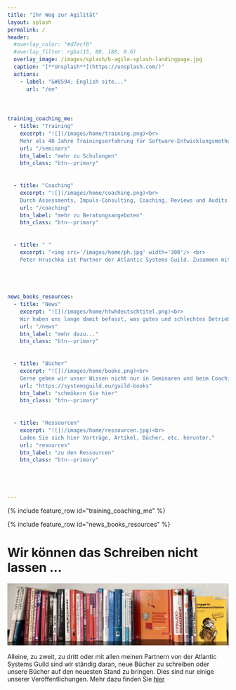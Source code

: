 ```yaml
---
title: "Ihr Weg zur Agilität"
layout: splash
permalink: /
header: 
  #overlay_color: "#d7ecf8"
  #overlay_filter: rgba(15, 80, 180, 0.6)
  overlay_image: /images/splash/b-agile-splash-landingpage.jpg
  caption: "[**Unsplash**](https://unsplash.com/)"
  actions:
    - label: "&#8594; English site..."
      url: "/en"



training_coaching_me:
  - title: "Training"
    excerpt: "![](/images/home/training.png)<br> 
    Mehr als 40 Jahre Trainingserfahrung für Software-Entwicklungsmethoden möchte ich gerne an Sie weitergeben. Als akkreditierter Partner von **IREB** und **iSAQB** bilde ich Sie nicht nur in allen Themen rund um Agilität aus, sondern auch in klassischem Requirements Engineering und Software-Architekturen."
    url: "/seminars"
    btn_label: "mehr zu Schulungen"
    btn_class: "btn--primary"
    
      
  - title: "Coaching"
    excerpt: "![](/images/home/coaching.png)<br>
    Durch Assessments, Impuls-Consulting, Coaching, Reviews und Audits mache ich Ihr Team im Projekt fit. Oftmals ist _Training on the Job_ (Lernen anhand der eigenen Aufgabenstellung) der effektivste Weg zu besseren Entwicklungsprozessen."
    url: "/coaching"
    btn_label: "mehr zu Beratungsangeboten"
    btn_class: "btn--primary" 


  - title: " "
    excerpt: "<img src='/images/home/ph.jpg' width='300'/> <br>
    Peter Hruschka ist Partner der Atlantic Systems Guild. Zusammen mit Tom DeMarco, Tim Lister, Steve McMenamin, Suzanne und James Robertson arbeitet er seit vielen Jahren daran, System- und Software-Entwicklung transparenter, effektiver, pragmatischer und dadurch erfolgreicher zu gestalten."




news_books_resources: 
  - title: "News"
    excerpt: "![](/images/home/htwhdeutschtitel.png)<br>
    Wir haben uns lange damit befasst, was gutes und schlechtes Betriebsklima ausmacht und wie die Firmenkultur zu bestimmten Verhaltensmustern führt. Lesen Sie mehr in den beiden neuen Büchern bei Carl-Hanser."
    url: "/news"
    btn_label: "mehr dazu..."
    btn_class: "btn--primary" 


  - title: "Bücher"
    excerpt: "![](/images/home/books.png)<br>
    Gerne geben wir unser Wissen nicht nur in Seminaren und beim Coaching weiter, sondern auch in Buchform."
    url: "https://systemsguild.eu/guild-books"
    btn_label: "schmökern Sie hier"
    btn_class: "btn--primary"

    
  - title: "Ressourcen"
    excerpt: "![](/images/home/ressourcen.jpg)<br>
    Laden Sie sich hier Vorträge, Artikel, Bücher, etc. herunter."
    url: "resources"
    btn_label: "zu den Ressourcen"
    btn_class: "btn--primary"
   



---
```


{% include feature_row id="training_coaching_me" %}

{% include feature_row id="news_books_resources" %}


# Wir können das Schreiben nicht lassen ... 
![](/images/home/guildbooks.jpeg)
<br>

Alleine, zu zweit, zu dritt oder mit allen meinen Partnern von der Atlantic Systems Guild sind wir ständig daran, neue Bücher zu schreiben oder unsere Bücher auf den neuesten Stand zu bringen. Dies sind nur einige unserer Veröffentlichungen. Mehr dazu finden Sie [hier](https://systemsguild.eu/guild-books)


